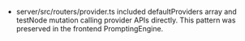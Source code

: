 - server/src/routers/provider.ts included defaultProviders array and testNode mutation calling provider APIs directly. This pattern was preserved in the frontend PromptingEngine.

